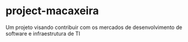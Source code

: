 # project-macaxeira
Um projeto visando contribuir com os mercados de desenvolvimento de software e infraestrutura de TI
